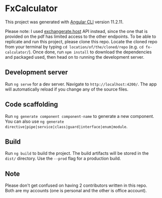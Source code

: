 # FxCalculator

This project was generated with [Angular CLI](https://github.com/angular/angular-cli) version 11.2.11.

Please note: I used [exchangerate.host](https://exchangerate.host/) API instead, since the one that is provided on the pdf has limited access to the other endpoints.
To be able to replicate and run this project, please clone this repo. Locate the cloned repo from your terminal by typing `cd location/of/the/cloned/repo` (e.g. `cd fx-calculator/`). Once done, run `npm install` to download the dependencies and packaged used, then head on to running the development server.

## Development server

Run `ng serve` for a dev server. Navigate to `http://localhost:4200/`. The app will automatically reload if you change any of the source files.

## Code scaffolding

Run `ng generate component component-name` to generate a new component. You can also use `ng generate directive|pipe|service|class|guard|interface|enum|module`.

## Build

Run `ng build` to build the project. The build artifacts will be stored in the `dist/` directory. Use the `--prod` flag for a production build.

## Note

Please don't get confused on having 2 contributors written in this repo. Both are my accounts (one is personal and the other is office account).

